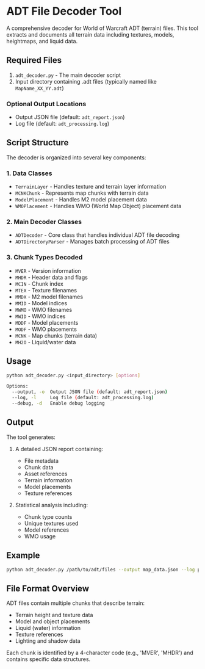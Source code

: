 # ADT File Decoder Tool

A comprehensive decoder for World of Warcraft ADT (terrain) files. This tool extracts and documents all terrain data including textures, models, heightmaps, and liquid data.

## Required Files

1. `adt_decoder.py` - The main decoder script
2. Input directory containing .adt files (typically named like `MapName_XX_YY.adt`)

### Optional Output Locations
- Output JSON file (default: `adt_report.json`)
- Log file (default: `adt_processing.log`)

## Script Structure

The decoder is organized into several key components:

### 1. Data Classes
- `TerrainLayer` - Handles texture and terrain layer information
- `MCNKChunk` - Represents map chunks with terrain data
- `ModelPlacement` - Handles M2 model placement data
- `WMOPlacement` - Handles WMO (World Map Object) placement data

### 2. Main Decoder Classes
- `ADTDecoder` - Core class that handles individual ADT file decoding
- `ADTDirectoryParser` - Manages batch processing of ADT files

### 3. Chunk Types Decoded
- `MVER` - Version information
- `MHDR` - Header data and flags
- `MCIN` - Chunk index
- `MTEX` - Texture filenames
- `MMDX` - M2 model filenames
- `MMID` - Model indices
- `MWMO` - WMO filenames
- `MWID` - WMO indices
- `MDDF` - Model placements
- `MODF` - WMO placements
- `MCNK` - Map chunks (terrain data)
- `MH2O` - Liquid/water data

## Usage

```bash
python adt_decoder.py <input_directory> [options]

Options:
  --output, -o  Output JSON file (default: adt_report.json)
  --log, -l     Log file (default: adt_processing.log)
  --debug, -d   Enable debug logging
```

## Output

The tool generates:
1. A detailed JSON report containing:
   - File metadata
   - Chunk data
   - Asset references
   - Terrain information
   - Model placements
   - Texture references

2. Statistical analysis including:
   - Chunk type counts
   - Unique textures used
   - Model references
   - WMO usage

## Example

```bash
python adt_decoder.py /path/to/adt/files --output map_data.json --log processing.log
```

## File Format Overview

ADT files contain multiple chunks that describe terrain:
- Terrain height and texture data
- Model and object placements
- Liquid (water) information
- Texture references
- Lighting and shadow data

Each chunk is identified by a 4-character code (e.g., 'MVER', 'MHDR') and contains specific data structures.
```
